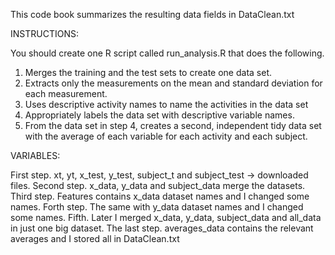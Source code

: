 This code book summarizes the resulting data fields in DataClean.txt

INSTRUCTIONS:

You should create one R script called run_analysis.R that does the following. 
1. Merges the training and the test sets to create one data set.
2. Extracts only the measurements on the mean and standard deviation for each measurement. 
3. Uses descriptive activity names to name the activities in the data set
4. Appropriately labels the data set with descriptive variable names. 
5. From the data set in step 4, creates a second, independent tidy data set with the average of each variable for each activity and each subject.

VARIABLES:

First step. xt, yt, x_test, y_test, subject_t and subject_test -> downloaded files.
Second step. x_data, y_data and subject_data merge the datasets.
Third step. Features contains x_data dataset names and I changed some names. 
Forth step. The same with y_data dataset names and I changed some names.
Fifth. Later I merged x_data, y_data, subject_data and all_data in just one big dataset.
The last step. averages_data contains the relevant averages and I stored all in DataClean.txt
